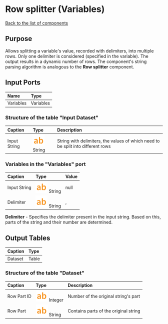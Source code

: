 # Row splitter (Variables)

[Back to the list of components](../README.md)

## Purpose

Allows splitting a variable's value, recorded with delimiters, into multiple rows. Only one delimiter is considered (specified in the variable). The output results in a dynamic number of rows. The component's string parsing algorithm is analogous to the **Row splitter** component.

## Input Ports

| Name             | Type        |
|:---------------------|:-----------|
| Variables    | Variables |

### Structure of the table "Input Dataset"

| Caption          | Type   | Description       |
|:---------------|:------------|:--------------------------|
| Input String | ![](./img/string.svg) String | String with delimiters, the values of which need to be split into different rows |

### Variables in the "Variables" port

| Caption          | Type                             | Value    |
|:---------------|:--------------------------------|:------------|
| Input String | ![](./img/string.svg) String | null        |
| Delimiter    | ![](./img/string.svg) String | ,           |

**Delimiter** - Specifies the delimiter present in the input string. Based on this, parts of the string and their number are determined.

## Output Tables

| Caption     | Type     |
|:-------------|:--------|
| Dataset | Table |

### Structure of the table "Dataset"

| Caption           | Type   | Description        |
|:----------------|:-------------|:-------------|
| Row Part ID | ![](./img/string.svg) Integer | Number of the original string's part   |
| Row Part   | ![](./img/string.svg) String | Contains parts of the original string |
